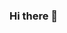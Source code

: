 ### Hi there 👋

<!--
**monieshravichandrran/monieshravichandrran** is a ✨ _special_ ✨ repository because its `README.md` (this file) appears on your GitHub profile.

Here are some ideas to get you started:

- 🔭 I’m currently working on ...
- 🌱 I’m currently learning ...
- 👯 I’m looking to collaborate on ...
- 🤔 I’m looking for help with ...
- [GitHub Stats](https://github-readme-stats.vercel.app/api?username=monieshravichandrran&count_private=true&theme=radical)
- 💬 Ask me about ...
- 📫 How to reach me: ...
- 😄 Pronouns: ...
- ⚡ Fun fact: ...
-->
